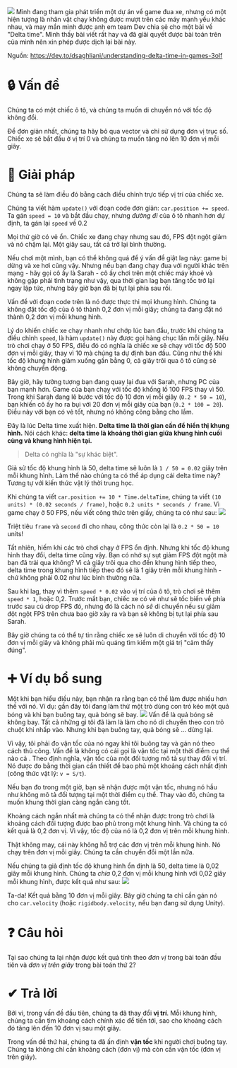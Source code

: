 ![](https://images.viblo.asia/aae4fc0c-ef17-4293-997b-096517414348.jpeg)
Mình đang tham gia phát triển một dự án về game đua xe, nhưng có một hiện tượng là nhân vật chạy không được mượt trên các máy mạnh yếu khác nhau, và may mắn mình được anh em team Dev chia sẻ cho một bài về "Delta time". Mình thấy bài viết rất hay và đã giải quyết được bài toán trên của mình nên xin phép được dịch lại bài này.

Nguồn: https://dev.to/dsaghliani/understanding-delta-time-in-games-3olf

# 🔒 Vấn đề
Chúng ta có một chiếc ô tô, và chúng ta muốn di chuyển nó với tốc độ không đổi.

Để đơn giản nhất, chúng ta hãy bỏ qua vector và chỉ sử dụng đơn vị trục số. Chiếc xe sẽ bắt đầu ở vị trí 0 và chúng ta muốn tăng nó lên 10 đơn vị mỗi giây.

# 🔑 Giải pháp
Chúng ta sẽ làm điều đó bằng cách điều chỉnh trực tiếp vị trí của chiếc xe.

Chúng ta viết hàm `update()` với đoạn code đơn giản: `car.position += speed`. Ta gán `speed = 10` và bắt đầu chạy, nhưng *đường đi* của ô tô nhanh hơn dự định, ta gán lại `speed` về 0.2

Mọi thứ giờ có vẻ ổn. Chiếc xe đang chạy nhưng sau đó, FPS đột ngột giảm và nó chậm lại. Một giây sau, tất cả trở lại bình thường.

Nếu chơi một mình, bạn có thể không quá để ý vấn đề giật lag này: game bị dừng và xe hơi cũng vậy. Nhưng nếu bạn đang chạy đua với người khác trên mạng - hãy gọi cô ấy là Sarah - cô ấy chơi trên một chiếc máy khoẻ và không gặp phải tình trạng như vậy, qua thời gian lag bạn tăng tốc trở lại ngay lập tức, nhưng bây giờ bạn đã bị tụt lại phía sau rồi.

Vấn đề với đoạn code trên là nó được thực thi mọi khung hình. Chúng ta không đặt tốc độ của ô tô thành 0,2 đơn vị mỗi giây; chúng ta đang đặt nó thành 0,2 đơn vị mỗi khung hình.

Lý do khiến chiếc xe chạy nhanh như chớp lúc ban đầu, trước khi chúng ta điều chỉnh `speed`, là hàm `update()` này được gọi hàng chục lần mỗi giây. Nếu trò chơi chạy ở 50 FPS, điều đó có nghĩa là chiếc xe sẽ chạy với tốc độ 500 đơn vị mỗi giây, thay vì 10 mà chúng ta dự định ban đầu. Cũng như thế khi tốc độ khung hình giảm xuống gần bằng 0, cả giây trôi qua ô tô cũng sẽ không chuyển động.

Bây giờ, hãy tưởng tượng bạn đang quay lại đua với Sarah, nhưng PC của bạn mạnh hơn. Game của bạn chạy với tốc độ khổng lồ 100 FPS thay vì 50. Trong khi Sarah đang lê bước với tốc độ 10 đơn vị mỗi giây (`0.2 * 50 = 10`), bạn khiến cô ấy ho ra bụi với 20 đơn vị mỗi giây của bạn (`0.2 * 100 = 20`). Điều này với bạn có vẻ tốt, nhưng nó không công bằng cho lắm.

Đây là lúc Delta time xuất hiện. **Delta time là thời gian cần để hiển thị khung hình.** Nói cách khác: **delta time là khoảng thời gian giữa khung hình cuối cùng và khung hình hiện tại.**

> Delta có nghĩa là "sự khác biệt".

Giả sử tốc độ khung hình là 50, delta time sẽ luôn là `1 / 50 = 0.02` giây trên mỗi khung hình. Làm thế nào chúng ta có thể áp dụng cái delta time này? Tương tự với kiến thức vật lý thời trung học.

Khi chúng ta viết `car.position += 10 * Time.deltaTime`, chúng ta viết `(10 units) * (0.02 seconds / frame)`, hoặc `0.2 units * seconds / frame`. Vì game chạy ở 50 FPS, nếu viết công thức trên giấy, chúng ta có như sau:
![](https://images.viblo.asia/0e2fefe0-488a-4d45-88c6-38d42963a85d.jpg)

Triệt tiêu `frame` và `second` đi cho nhau, công thức còn lại là `0.2 * 50 = 10` units!

Tất nhiên, hiếm khi các trò chơi chạy ở FPS ổn định. Nhưng khi tốc độ khung hình thay đổi, delta time cũng vậy. Bạn có nhớ sự sụt giảm FPS đột ngột mà bạn đã trải qua không? Vì cả giây trôi qua cho đến khung hình tiếp theo, delta time trong khung hình tiếp theo đó sẽ là 1 giây trên mỗi khung hình - chứ không phải 0.02 như lúc bình thường nữa.

Sau khi lag, thay vì thêm `speed * 0.02` vào vị trí của ô tô, trò chơi sẽ thêm `speed * 1`, hoặc 0,2. Trước mắt bạn, chiếc xe có vẻ như sẽ tốc biến về phía trước sau cú drop FPS đó, nhưng đó là cách nó *sẽ* di chuyển nếu sự giảm đột ngột FPS trên chưa bao giờ xảy ra và bạn sẽ không bị tụt lại phía sau Sarah.

Bây giờ chúng ta có thể tự tin rằng chiếc xe sẽ luôn di chuyển với tốc độ 10 đơn vị mỗi giây và không phải mù quáng tìm kiếm một giá trị "cảm thấy đúng".

# ➕ Ví dụ bổ sung
Một khi bạn hiểu điều này, bạn nhận ra rằng bạn có thể làm được nhiều hơn thế với nó. Ví dụ: gần đây tôi đang làm thử một trò dùng con trỏ kéo một quả bóng và khi bạn buông tay, quả bóng sẽ bay.
![](https://images.viblo.asia/924e69c2-4eb2-4603-90e6-f8bcbfaa5b3e.gif)
Vấn đề là quả bóng sẽ không bay. Tất cả những gì tôi đã làm là làm cho nó di chuyển theo con trỏ chuột khi nhấp vào. Nhưng khi bạn buông tay, quả bóng sẽ ... dừng lại.

Vì vậy, tôi phải đo vận tốc của nó ngay khi tôi buông tay và gán nó theo cách thủ công. Vấn đề là không có cái gọi là vận tốc tại một thời điểm cụ thể nào cả . Theo định nghĩa, vận tốc của một đối tượng mô tả sự thay đổi vị trí. Nó được đo bằng thời gian cần thiết để bao phủ một khoảng cách nhất định (công thức vật lý: `v = S/t`).

Nếu bạn đo trong một giờ, bạn sẽ nhận được một vận tốc, nhưng nó hầu như không mô tả đối tượng tại một thời điểm cụ thể. Thay vào đó, chúng ta muốn khung thời gian càng ngắn càng tốt.

Khoảng cách ngắn nhất mà chúng ta có thể nhận được trong trò chơi là khoảng cách đối tượng được bao phủ trong một khung hình. Và chúng ta có kết quả là 0,2 đơn vị. Vì vậy, tốc độ của nó là 0,2 đơn vị trên mỗi khung hình.

Thật không may, cái này không hỗ trợ các đơn vị trên mỗi khung hình. Nó chạy trên đơn vị mỗi giây. Chúng ta cần chuyển đổi một lần nữa.

Nếu chúng ta giả định tốc độ khung hình ổn định là 50, delta time là 0,02 giây mỗi khung hình. Chúng ta *chia* 0,2 đơn vị mỗi khung hình với 0,02 giây mỗi khung hình, được kết quả như sau:
![](https://images.viblo.asia/41c62ae5-49e6-4a11-bd92-69591a1c6edf.png)

Ta-da! Kết quả bằng 10 đơn vị mỗi giây. Bây giờ chúng ta chỉ cần gán nó cho `car.velocity` (hoặc `rigidbody.velocity`, nếu bạn đang sử dụng Unity).

# ❓ Câu hỏi
Tại sao chúng ta lại nhận được kết quả tính theo *đơn vị* trong bài toán đầu tiên và *đơn vị trên giây* trong bài toán thứ 2?

# ✔ Trả lời
Bởi vì, trong vấn đề đầu tiên, chúng ta đã thay đổi **vị trí**. Mỗi khung hình, chúng ta cần tìm khoảng cách chính xác để tiến tới, sao cho khoảng cách đó tăng lên đến 10 đơn vị sau một giây.

Trong vấn đề thứ hai, chúng ta đã ấn định **vận tốc** khi người chơi buông tay. Chúng ta không chỉ cần khoảng cách (đơn vị) mà còn cần vận tốc (đơn vị trên giây).